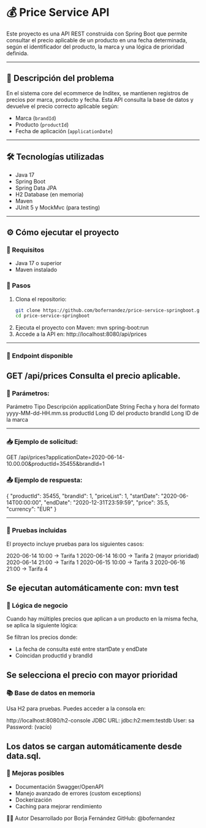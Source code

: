 # 💰 Price Service API

Este proyecto es una API REST construida con Spring Boot que permite consultar el precio aplicable de un producto en una fecha determinada, según el identificador del producto, la marca y una lógica de prioridad definida.

---

## 🧾 Descripción del problema

En el sistema core del ecommerce de Inditex, se mantienen registros de precios por marca, producto y fecha. Esta API consulta la base de datos y devuelve el precio correcto aplicable según:

- Marca (`brandId`)
- Producto (`productId`)
- Fecha de aplicación (`applicationDate`)

---

## 🛠️ Tecnologías utilizadas

- Java 17
- Spring Boot
- Spring Data JPA
- H2 Database (en memoria)
- Maven
- JUnit 5 y MockMvc (para testing)

---

## ⚙️ Cómo ejecutar el proyecto

### 🧪 Requisitos

- Java 17 o superior
- Maven instalado

### 🚀 Pasos

1. Clona el repositorio:
   ```bash
   git clone https://github.com/bofernandez/price-service-springboot.git
   cd price-service-springboot
2. Ejecuta el proyecto con Maven:
   mvn spring-boot:run
3. Accede a la API en:
   http://localhost:8080/api/prices
---
### 🔎 Endpoint disponible
GET /api/prices
Consulta el precio aplicable.
---
### 🔸 Parámetros:
Parámetro	    Tipo	Descripción
applicationDate	String	Fecha y hora del formato yyyy-MM-dd-HH.mm.ss
productId	    Long	ID del producto
brandId	        Long	ID de la marca

---
### 📥 Ejemplo de solicitud:

GET /api/prices?applicationDate=2020-06-14-10.00.00&productId=35455&brandId=1
### 📤 Ejemplo de respuesta:
{
"productId": 35455,
"brandId": 1,
"priceList": 1,
"startDate": "2020-06-14T00:00:00",
"endDate": "2020-12-31T23:59:59",
"price": 35.5,
"currency": "EUR"
}

---
### 🧪 Pruebas incluidas
El proyecto incluye pruebas para los siguientes casos:

2020-06-14 10:00 → Tarifa 1
2020-06-14 16:00 → Tarifa 2 (mayor prioridad)
2020-06-14 21:00 → Tarifa 1
2020-06-15 10:00 → Tarifa 3
2020-06-16 21:00 → Tarifa 4

Se ejecutan automáticamente con:
mvn test
---
### 🧠 Lógica de negocio
Cuando hay múltiples precios que aplican a un producto en la misma fecha, se aplica la siguiente lógica:

Se filtran los precios donde:
- La fecha de consulta esté entre startDate y endDate
- Coincidan productId y brandId

Se selecciona el precio con mayor prioridad
---
### 📚 Base de datos en memoria
Usa H2 para pruebas. Puedes acceder a la consola en:

http://localhost:8080/h2-console
JDBC URL: jdbc:h2:mem:testdb
User: sa
Password: (vacío)

Los datos se cargan automáticamente desde data.sql.
---
### 🧹 Mejoras posibles
- Documentación Swagger/OpenAPI
- Manejo avanzado de errores (custom exceptions)
- Dockerización
- Caching para mejorar rendimiento

🧑‍💻 Autor
Desarrollado por Borja Fernández
GitHub: @bofernandez